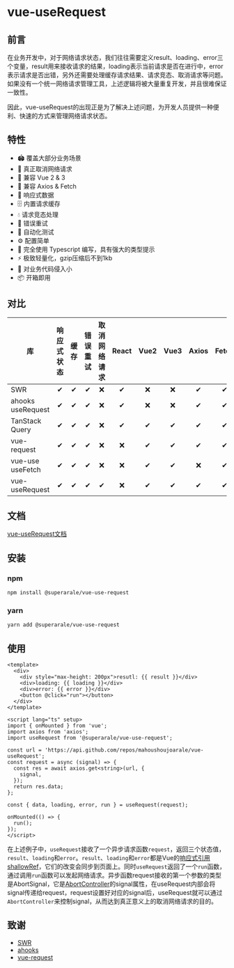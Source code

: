 # vue-useRequest

## 前言
在业务开发中，对于网络请求状态，我们往往需要定义result、loading、error三个变量，result用来接收请求的结果，loading表示当前请求是否在进行中，error表示请求是否出错，另外还需要处理缓存请求结果、请求竞态、取消请求等问题。如果没有一个统一网络请求管理工具，上述逻辑将被大量重复开发，并且很难保证一致性。

因此，vue-useRequest的出现正是为了解决上述问题，为开发人员提供一种便利、快速的方式来管理网络请求状态。

## 特性
- 🏟️ 覆盖大部分业务场景
- 🎯 真正取消网络请求
- 🌈 兼容 Vue 2 & 3
- 🤖 兼容 Axios & Fetch
- 🚀 响应式数据
- 🗄 内置请求缓存
- 💧 请求竞态处理
- 🔁 错误重试
- 🔐 自动化测试
- ⚙️ 配置简单
- 📠 完全使用 Typescript 编写，具有强大的类型提示
- ⚡️ 极致轻量化，gzip压缩后不到1kb
- 🍃 对业务代码侵入小
- 📦 开箱即用

## 对比
| 库 | 响应式状态 | 缓存 | 错误重试 | 取消网络请求 | React | Vue2 | Vue3 | Axios | Fetch
| --- | :---: | :---: | :---: | :---: | :---: | :---: | :---: | :---: | :---: |
| SWR | ✔ | ✔ | ✔ | ❌ | ✔ | ❌ | ❌ | ✔ | ✔ |
| ahooks useRequest | ✔ | ✔ | ✔ | ❌ | ✔ | ❌ | ❌ | ✔ | ✔ |
| TanStack Query | ✔ | ✔ | ✔ | ❌ | ✔ | ✔ | ✔ | ✔ | ✔ |
| vue-request | ✔ | ✔ | ✔ | ❌ | ❌ | ✔ | ✔ | ✔ | ✔ |
| vue-use useFetch | ✔ | ✔ | ✔ | ❌ | ❌ | ✔ | ✔ | ❌ | ✔ |
| vue-useRequest | ✔ | ✔ | ✔ | ✔ | ❌ | ✔ | ✔ | ✔ | ✔ |

## 文档
[vue-useRequest文档](https://mahoushoujoarale.github.io/vue-useRequest-docs/)

## 安装
### npm
```sh
npm install @superarale/vue-use-request
```

### yarn
```sh
yarn add @superarale/vue-use-request
```

## 使用
```vue
<template>
  <div>
    <div style="max-height: 200px">resutl: {{ result }}</div>
    <div>loading: {{ loading }}</div>
    <div>error: {{ error }}</div>
    <button @click="run"></button>
  </div>
</template>

<script lang="ts" setup>
import { onMounted } from 'vue';
import axios from 'axios';
import useRequest from '@superarale/vue-use-request';

const url = 'https://api.github.com/repos/mahoushoujoarale/vue-useRequest';
const request = async (signal) => {
  const res = await axios.get<string>(url, {
    signal,
  });
  return res.data;
};

const { data, loading, error, run } = useRequest(request);

onMounted(() => {
  run();
});
</script>
```
在上述例子中，`useRequest`接收了一个异步请求函数`request`，返回三个状态值，`result`、`loading`和`error`。`result`、`loading`和`error`都是Vue的[响应式引用shallowRef](https://cn.vuejs.org/api/reactivity-advanced.html#shallowref)，它们的改变会同步到页面上。同时`useRequest`返回了一个`run`函数，通过调用`run`函数可以发起网络请求。异步函数request接收的第一个参数的类型是AbortSignal，它是[AbortController](https://developer.mozilla.org/en-US/docs/Web/API/AbortController)的signal属性，在useRequest内部会将signal传递给request，request设置好对应的signal后，useRequest就可以通过`AbortController`来控制signal，从而达到真正意义上的取消网络请求的目的。

## 致谢
- [SWR](https://swr.vercel.app)
- [ahooks](https://ahooks.js.org)
- [vue-request](https://www.attojs.com)
